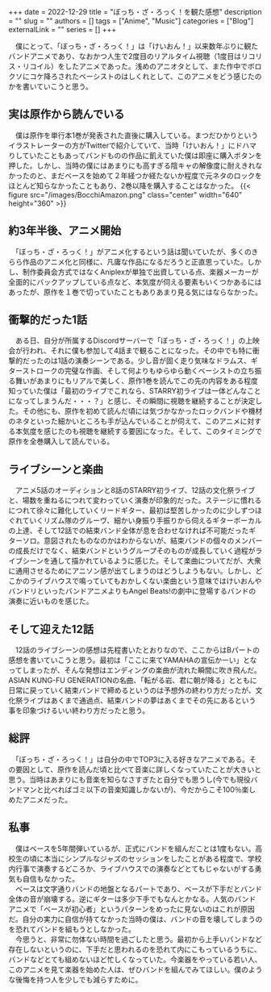 +++ 
date = 2022-12-29
title = "ぼっち・ざ・ろっく！を観た感想"
description = ""
slug = ""
authors = []
tags = ["Anime", "Music"]
categories = ["Blog"]
externalLink = ""
series = []
+++

　僕にとって、「ぼっち・ざ・ろっく！」は「けいおん！」以来数年ぶりに観たバンドアニメであり、なおかつ人生で2度目のリアルタイム視聴（1度目はリコリス・リコイル）をしたアニメであった。浅めのアニオタとして、また作中でボロクソにコケ降ろされたベーシストのはしくれとして、このアニメをどう感じたのかを書いていこうと思う。

## 実は原作から読んでいる
　僕は原作を単行本1巻が発表された直後に購入している。まつだひかりというイラストレーターの方がTwitterで紹介していて、当時「けいおん！」にドハマりしていたこともあってバンドものの作品に飢えていた僕は即座に購入ボタンを押した。しかし、当時の僕にはあまりにも高すぎる陰キャの解像度に耐えきれなかったのと、まだベースを始めて２年経つか経たないか程度で元ネタのロックをほとんど知らなかったこともあり、2巻以降を購入することはなかった。
{{< figure src="/images/BocchiAmazon.png" class="center" width="640" height="360" >}}

## 約3年半後、アニメ開始
　「ぼっち・ざ・ろっく！」がアニメ化するという話は聞いていたが、多くのきらら作品のアニメ化と同様に、凡庸な作品になるだろうと正直思っていた。しかし、制作委員会方式ではなくAniplexが単独で出資している点、楽器メーカーが全面的にバックアップしている点など、本気度が伺える要素もいくつかあるにはあったが、原作を１巻で切っていたこともありあまり見る気にはならなかった。

## 衝撃的だった1話
　ある日、自分が所属するDiscordサーバーで「ぼっち・ざ・ろっく！」の上映会が行われ、それに僕も参加して4話まで観ることになった。その中でも特に衝撃的だったのは1話の演奏シーンである。少し音が固く走り気味なドラムス、ギターストロークの完璧な作画、そして何よりもゆらゆら動くベーシストの立ち振る舞いがあまりにもリアルで美しく、原作1巻を読んでこの先の内容をある程度知っていた僕は「最初のライブでこれなら、STARRY初ライブは一体どんなことになってしまうんだ・・・？」と感じ、その瞬間に視聴を継続することが決定した。その他にも、原作を初めて読んだ頃には気づかなかったロックバンドや機材のネタといった細かいところも手が込んでいることが伺えて、このアニメに対する本気度を感じたのも視聴を継続する要因になった。そして、このタイミングで原作を全巻購入して読んでいる。

## ライブシーンと楽曲
　アニメ5話のオーディションと8話のSTARRY初ライブ、12話の文化祭ライブと、場数を重ねるにつれて変わっていく演奏が印象的だった。ステージに慣れるにつれて徐々に難化していくリードギター、最初は堅苦しかったのに少しずつほぐれていくリズム隊のグルーヴ、細かい身振り手振りから伺えるギターボーカルの上達、そして12話での結束バンド全体が息を合わせなければ不可能だったギターソロ。意図されたものなのかはわからないが、結束バンドの個々のメンバーの成長だけでなく、結束バンドというグループそのものが成長していく過程がライブシーンを通して描かれているように感じた。そして楽曲についてだが、大衆に通用させるためにアニソン感が出てしまうのはどうしようもない。しかし、どこかのライブハウスで鳴っていてもおかしくない楽曲という意味ではけいおんやバンドリといったバンドアニメよりもAngel Beats!の劇中に登場するバンドの演奏に近いものを感じた。

## そして迎えた12話
　12話のライブシーンの感想は先程書いたとおりなので、ここからはBパートの感想を書いていこうと思う。最初は「ここに来てYAMAHAの宣伝かーい」となってしまったが、そんな発想はエンディングの楽曲が流れた瞬間に吹き飛んだ。ASIAN KUNG-FU GENERATIONの名曲、「転がる岩、君に朝が降る」とともに日常に戻っていく結束バンドで締めるというのは予想外の終わり方だったが、文化祭ライブはあくまで通過点、結束バンドの夢はあくまでその先にあるという事を印象づけるいい終わり方だったと思う。

## 総評
　「ぼっち・ざ・ろっく！」は自分の中でTOP3に入る好きなアニメである。その要因として、原作を読んだ頃と比べて音楽に詳しくなっていたことが大きいと思う。当時はあまりにも音楽を知らなさすぎたと自分でも思うし(今でも現役バンドマンと比べればゴミ以下の音楽知識しかないが)、今だからこそ100％楽しめたアニメだった。

## 私事
　僕はベースを5年間弾いているが、正式にバンドを組んだことは1度もない。高校生の頃に本当にシンプルなジャズのセッションをしたことがある程度で、学校内行事で演奏するどころか、ライブハウスでの演奏などとてもじゃないがする勇気も自信もなかった。  
　ベースは文字通りバンドの地盤となるパートであり、ベースが下手だとバンド全体の音が崩壊する。逆にギターは多少下手でもなんとかなる。人気のバンドアニメで「ベースが初心者」というパターンをめったに見ないのはこれが原因だ。自分の実力に自信が持てなかった当時の僕は、バンドの音を壊してしまうのを恐れてバンドを組もうとしなかった。  
　今思うと、非常に勿体ない時間を過ごしたと思う。最初から上手いバンドなど存在しないというのに、下手だと思われるのを恐れて内にこもっているうちに、バンドなどとても組めないほど忙しくなっていた。今楽器をやっている若い人、このアニメを見て楽器を始めた人は、ぜひバンドを組んでみてほしい。僕のような後悔を持つ人を少しでも減らすために。